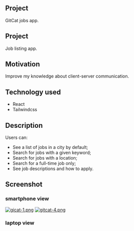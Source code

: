 ## Project 

GitCat jobs app.

## Project

Job listing app.

## Motivation

Improve my knowledge about client-server communication.

## Technology used

- React
- Tailwindcss

## Description

Users can:


- See a list of jobs in a city by default;
- Search for jobs with a given keyword;
- Search for jobs with a location;
- Search for a full-time job only;
- See job descriptions and how to apply.

## Screenshot


### smartphone view

[![gicat-1.png](https://i.postimg.cc/43jGQwKZ/gicat-1.png)](https://postimg.cc/KK7CZPrs) [![gitcat-4.png](https://i.postimg.cc/7LB8Z48K/gitcat-4.png)](https://postimg.cc/hJ732HGm)

### laptop view
